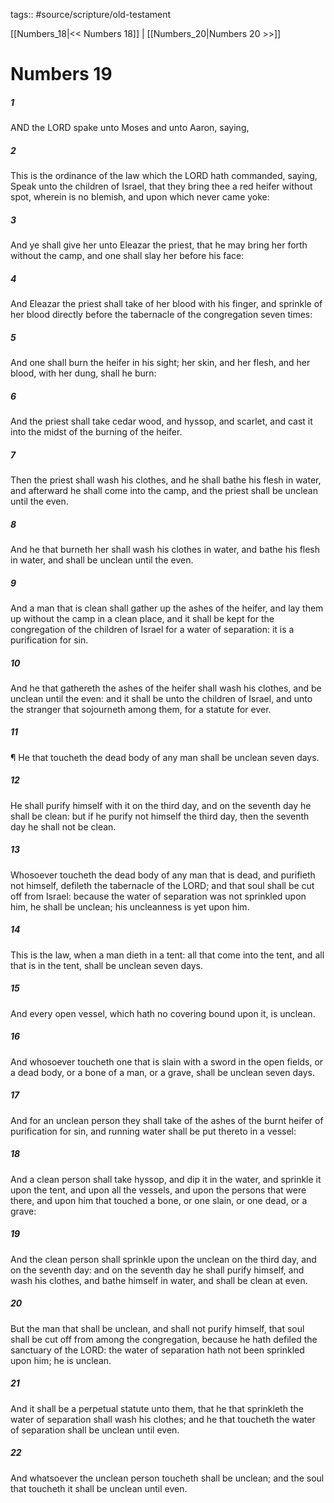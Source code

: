 tags:: #source/scripture/old-testament

[[Numbers_18|<< Numbers 18]] | [[Numbers_20|Numbers 20 >>]]

# Numbers 19

##### 1

AND the LORD spake unto Moses and unto Aaron, saying,

##### 2

This is the ordinance of the law which the LORD hath commanded, saying, Speak unto the children of Israel, that they bring thee a red heifer without spot, wherein is no blemish, and upon which never came yoke:

##### 3

And ye shall give her unto Eleazar the priest, that he may bring her forth without the camp, and one shall slay her before his face:

##### 4

And Eleazar the priest shall take of her blood with his finger, and sprinkle of her blood directly before the tabernacle of the congregation seven times:

##### 5

And one shall burn the heifer in his sight; her skin, and her flesh, and her blood, with her dung, shall he burn:

##### 6

And the priest shall take cedar wood, and hyssop, and scarlet, and cast it into the midst of the burning of the heifer.

##### 7

Then the priest shall wash his clothes, and he shall bathe his flesh in water, and afterward he shall come into the camp, and the priest shall be unclean until the even.

##### 8

And he that burneth her shall wash his clothes in water, and bathe his flesh in water, and shall be unclean until the even.

##### 9

And a man that is clean shall gather up the ashes of the heifer, and lay them up without the camp in a clean place, and it shall be kept for the congregation of the children of Israel for a water of separation: it is a purification for sin.

##### 10

And he that gathereth the ashes of the heifer shall wash his clothes, and be unclean until the even: and it shall be unto the children of Israel, and unto the stranger that sojourneth among them, for a statute for ever.

##### 11

¶ He that toucheth the dead body of any man shall be unclean seven days.

##### 12

He shall purify himself with it on the third day, and on the seventh day he shall be clean: but if he purify not himself the third day, then the seventh day he shall not be clean.

##### 13

Whosoever toucheth the dead body of any man that is dead, and purifieth not himself, defileth the tabernacle of the LORD; and that soul shall be cut off from Israel: because the water of separation was not sprinkled upon him, he shall be unclean; his uncleanness is yet upon him.

##### 14

This is the law, when a man dieth in a tent: all that come into the tent, and all that is in the tent, shall be unclean seven days.

##### 15

And every open vessel, which hath no covering bound upon it, is unclean.

##### 16

And whosoever toucheth one that is slain with a sword in the open fields, or a dead body, or a bone of a man, or a grave, shall be unclean seven days.

##### 17

And for an unclean person they shall take of the ashes of the burnt heifer of purification for sin, and running water shall be put thereto in a vessel:

##### 18

And a clean person shall take hyssop, and dip it in the water, and sprinkle it upon the tent, and upon all the vessels, and upon the persons that were there, and upon him that touched a bone, or one slain, or one dead, or a grave:

##### 19

And the clean person shall sprinkle upon the unclean on the third day, and on the seventh day: and on the seventh day he shall purify himself, and wash his clothes, and bathe himself in water, and shall be clean at even.

##### 20

But the man that shall be unclean, and shall not purify himself, that soul shall be cut off from among the congregation, because he hath defiled the sanctuary of the LORD: the water of separation hath not been sprinkled upon him; he is unclean.

##### 21

And it shall be a perpetual statute unto them, that he that sprinkleth the water of separation shall wash his clothes; and he that toucheth the water of separation shall be unclean until even.

##### 22

And whatsoever the unclean person toucheth shall be unclean; and the soul that toucheth it shall be unclean until even.
